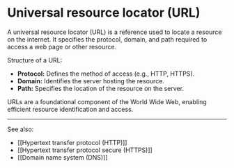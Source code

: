 
# Universal resource locator (URL)

A universal resource locator (URL) is a reference used to locate a resource on the internet. It specifies the protocol, domain, and path required to access a web page or other resource.

Structure of a URL:

- **Protocol:** Defines the method of access (e.g., HTTP, HTTPS).
- **Domain:** Identifies the server hosting the resource.
- **Path:** Specifies the location of the resource on the server.

URLs are a foundational component of the World Wide Web, enabling efficient resource identification and access.

---

See also:

- [[Hypertext transfer protocol (HTTP)]]
- [[Hypertext transfer protocol secure (HTTPS)]]
- [[Domain name system (DNS)]]